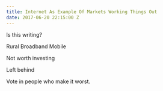 ```yaml
---
title: Internet As Example Of Markets Working Things Out
date: 2017-06-20 22:15:00 Z
---
```


Is this writing?

Rural Broadband
Mobile

Not worth investing

Left behind

Vote in people who make it worst.
